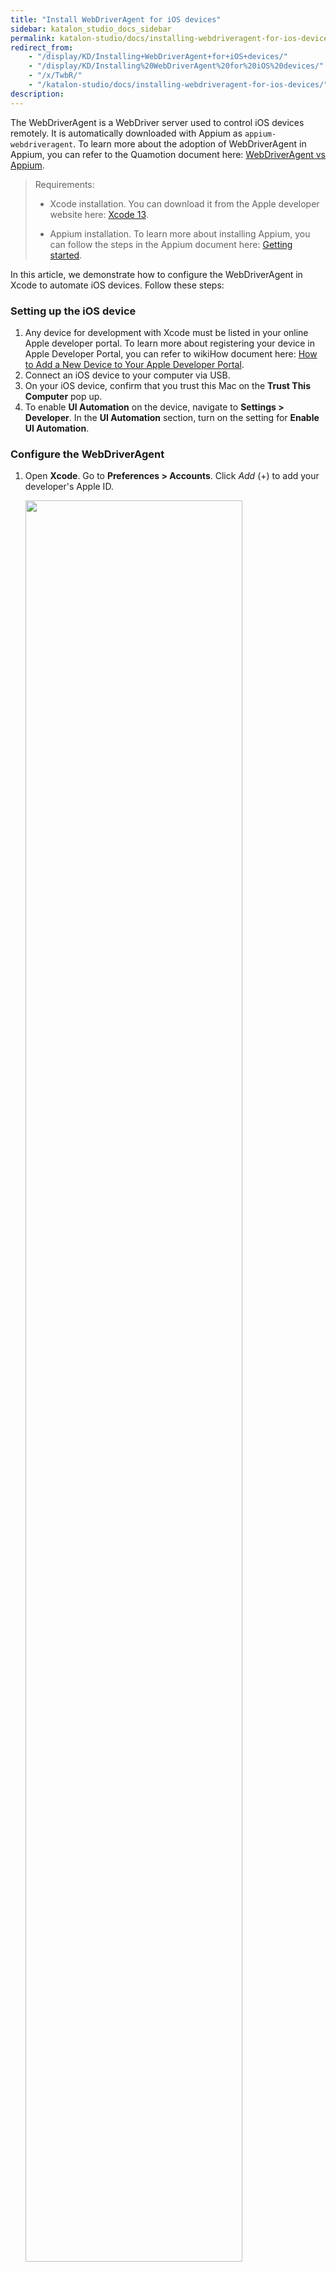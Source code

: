 ```yaml
---
title: "Install WebDriverAgent for iOS devices"
sidebar: katalon_studio_docs_sidebar
permalink: katalon-studio/docs/installing-webdriveragent-for-ios-devices.html
redirect_from:
    - "/display/KD/Installing+WebDriverAgent+for+iOS+devices/"
    - "/display/KD/Installing%20WebDriverAgent%20for%20iOS%20devices/"
    - "/x/TwbR/"
    - "/katalon-studio/docs/installing-webdriveragent-for-ios-devices/"
description:
---
```


The WebDriverAgent is a WebDriver server used to control iOS devices remotely. It is automatically downloaded with Appium as `appium-webdriveragent`. To learn more about the adoption of WebDriverAgent in Appium, you can refer to the Quamotion document here: [WebDriverAgent vs Appium](https://www.quamotion.mobi/docs/xcuitrunner/webdriver-vs-appium/).

> Requirements:
>
> * Xcode installation. You can download it from the Apple developer website here: [Xcode 13](https://developer.apple.com/xcode/).
> 
> * Appium installation. To learn more about installing Appium, you can follow the steps in the Appium document here: [Getting started](http://appium.io/docs/en/about-appium/getting-started/#installing-appium).


In this article, we demonstrate how to configure the WebDriverAgent in Xcode to automate iOS devices. Follow these steps:

### Setting up the iOS device

1. Any device for development with Xcode must be listed in your online Apple developer portal. To learn more about registering your device in Apple Developer Portal, you can refer to wikiHow document here: [How to Add a New Device to Your Apple Developer Portal](https://www.wikihow.com/Add-a-New-Device-to-Your-Apple-Developer-Portal).
2. Connect an iOS device to your computer via USB.
3. On your iOS device, confirm that you trust this Mac on the **Trust This Computer** pop up.
4. To enable **UI Automation** on the device, navigate to **Settings > Developer**. In the **UI Automation** section, turn on the setting for **Enable UI Automation**.

### Configure the WebDriverAgent

1. Open **Xcode**. Go to **Preferences > Accounts**. Click *Add* (+) to add your developer's Apple ID.

   <img src="https://github.com/katalon-studio/docs-images/raw/master/katalon-studio/docs/installing-webdriveragent-for-ios-devices/add-apple-id.png" width=85%>

2. To navigate to the location of WebDriverAgent, open **Terminal**, copy and paste the command line argument below:

   ```groovy
   cd /usr/local/lib/node_modules/appium/node_modules/appium-webdriveragent
   ```

   For Appium version 1.14.2 or older versions, copy the following command: 

   ```groovy
    cd /usr/local/lib/node_modules/appium/node_modules/appium-xcuitest-driver/webdriveragent
   ```

3. After going to the WebDriverAgent location, run the following command to initialize the **WebDriverAgent** project:

   ```groovy
    mkdir -p Resources/WebDriverAgent.bundle
   ```
   
   > **Note**
   >
   > For Appium version below 1.20.0, you also need to run the next script on the same terminal:
   >
   > ```groovy
   > sh ./Scripts/bootstrap.sh -d
   > ```

   > **Common issues**
   >
   > * Error code 13: re-run command with sudo: `sudo ./Scripts/bootstrap.sh -d`
   >
   > * Error _Error StackTrace: Cannot find module 'eslint-config-appium': _missing paramter `-d` when running `/Scripts/bootstrap.sh`


4. Open **Finder** and type **appium-webdriveragent** to quickly search for the folder. In the opened folder, double-click to open the **WebDriverAgent.xcodeproj** file in **Xcode**.

   <img src="https://github.com/katalon-studio/docs-images/raw/master/katalon-studio/docs/installing-webdriveragent-for-ios-devices/xcodeproj.png" width=85%>

5. After opening **WebDriverAgent.xcodeproj** file in **Xcode**, you need to build **WebDriverAgentLib** and **WebDriverAgentRunner**:

   - Select **WebDriverAgentLib**. In the **Signing & Capabilities** section, check the **Automatically manage signing** box, then choose a team added in Step 1.

      <img src="https://github.com/katalon-studio/docs-images/raw/master/katalon-studio/docs/installing-webdriveragent-for-ios-devices/lib.png" width=85%>

      On the menu bar, select **Product > Build**.
         <img src="https://github.com/katalon-studio/docs-images/raw/master/katalon-studio/docs/installing-webdriveragent-for-ios-devices/build-lib.png" width=85%>

   - Select **WebDriverAgentRunner**. In the **Signing & Capabilities** section, check the **Automatically manage signing** box, then choose a team added in Step 1. 
      <img src="https://github.com/katalon-studio/docs-images/raw/master/katalon-studio/docs/installing-webdriveragent-for-ios-devices/runner.png" width=85%>

      On the menu bar, select **Product > Build**.  
         <img src="https://github.com/katalon-studio/docs-images/raw/master/katalon-studio/docs/installing-webdriveragent-for-ios-devices/build-runner.png" width=85%>

### See also

- [[Mobile]iOS Setup](https://docs.katalon.com/katalon-studio/tutorials/mobile-ios-setup.html#verify-the-ios-application-file)